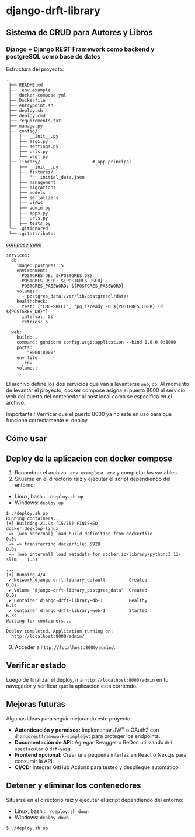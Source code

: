 # django-drft-library 
## Sistema de CRUD para Autores y Libros

### Django + Django REST Framework como backend y postgreSQL como base de datos

Estructura del proyecto:
```
.
 ├── README.md
 ├── .env.example
 ├── docker-compose.yml
 ├── Dockerfile
 ├── entrypoint.sh
 ├── deploy.sh
 ├── deploy.cmd
 ├── requirements.txt
 ├── manage.py
 ├── config/
 │   ├── __init__.py
 │   ├── asgi.py
 │   ├── settings.py
 │   ├── urls.py
 │   └── wsgi.py
 ├── library/                    # app principal
 │   ├── __init__.py
 │   ├── fixtures/
 │   │   └── initial_data.json
 │   ├── management
 │   ├── migrations
 │   ├── models
 │   ├── serializers
 │   ├── views
 │   ├── admin.py
 │   ├── apps.py
 │   ├── urls.py
 │   ├── tests.py
 └── .gitignored
 └── .gitattributes
```

[_compose.yaml_](docker-compose.yaml)
```
services:
  db:
    image: postgres:15
    environment:
      POSTGRES_DB: ${POSTGRES_DB}
      POSTGRES_USER: ${POSTGRES_USER}
      POSTGRES_PASSWORD: ${POSTGRES_PASSWORD}
    volumes:
      - postgres_data:/var/lib/postgresql/data/
    healthcheck:
      test: ["CMD-SHELL", "pg_isready -U ${POSTGRES_USER} -d ${POSTGRES_DB}"]
      interval: 5s
      retries: 5

  web:
    build: .
    command: gunicorn config.wsgi:application --bind 0.0.0.0:8000
    ports:
      - "8000:8000"
    env_file:
    - .env
    volumes:
    ...
```
El archivo define los dos servicios que van a levantarse `web`, `db`.
Al momento de levantar el proyecto, docker compose asigna el puerto 8000 al servicio web del puerto del contenedor al host local como se especifica en el archivo.

Importante!: Verificar que el puerto 8000 ya no este en uso para que funcione correctamente el deploy.

## Cómo usar

## Deploy de la aplicacion con docker compose
1. Renombrar el archivo `.env.example` a `.env` y completar las variables.
2. Situarse en el directorio raíz y ejecutar el script dependiendo del entorno:
* Linux, bash : `./deploy.sh up`
* Windows: `deploy up`
```
$ ./deploy.sh up
Running containers...
[+] Building 21.9s (15/15) FINISHED                        docker:desktop-linux
 => [web internal] load build definition from dockerfile                   0.0s
 => => transferring dockerfile: 592B                                       0.0s
 => [web internal] load metadata for docker.io/library/python:3.11-slim    1.3s

...
[+] Running 4/4
 ✔ Network django-drft-library_default         Created                     0.0s
 ✔ Volume "django-drft-library_postgres_data"  Created                     0.0s
 ✔ Container django-drft-library-db-1          Healthy                     6.1s
 ✔ Container django-drft-library-web-1         Started                     6.3s
Waiting for containers...
.
Deploy completed. Application running on:
  http://localhost:8000/admin/

```
3.  Acceder a `http://localhost:8000/admin/`.

## Verificar estado

Luego de finalizar el deploy, ir a `http://localhost:8000/admin` en tu navegador y verificar que la aplicacion esta corriendo.

## Mejoras futuras

Algunas ideas para seguir mejorando este proyecto:

- **Autenticación y permisos:** Implementar JWT o OAuth2 con `djangorestframework-simplejwt` para proteger los endpoints.
- **Documentación de API:** Agregar Swagger o ReDoc utilizando `drf-spectacular` o `drf-yasg`.
- **Frontend opcional:** Crear una pequeña interfaz en React o Next.js para consumir la API.
- **CI/CD:** Integrar GitHub Actions para testeo y despliegue automático.

## Detener y eliminar los contenedores
Situarse en el directorio raíz y ejecutar el script dependiendo del entorno:
* Linux, bash : `./deploy.sh down`
* Windows: `deploy down`
```
$ ./deploy.sh up
```
